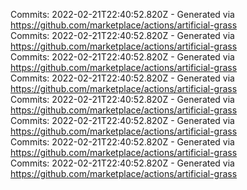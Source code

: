 Commits: 2022-02-21T22:40:52.820Z - Generated via https://github.com/marketplace/actions/artificial-grass
<br>
Commits: 2022-02-21T22:40:52.820Z - Generated via https://github.com/marketplace/actions/artificial-grass
<br>
Commits: 2022-02-21T22:40:52.820Z - Generated via https://github.com/marketplace/actions/artificial-grass
<br>
Commits: 2022-02-21T22:40:52.820Z - Generated via https://github.com/marketplace/actions/artificial-grass
<br>
Commits: 2022-02-21T22:40:52.820Z - Generated via https://github.com/marketplace/actions/artificial-grass
<br>
Commits: 2022-02-21T22:40:52.820Z - Generated via https://github.com/marketplace/actions/artificial-grass
<br>
Commits: 2022-02-21T22:40:52.820Z - Generated via https://github.com/marketplace/actions/artificial-grass
<br>
Commits: 2022-02-21T22:40:52.820Z - Generated via https://github.com/marketplace/actions/artificial-grass
<br>

